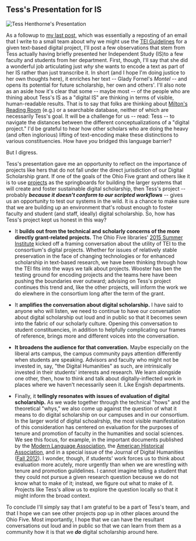 ## Tess's Presentation for IS

![Tess Henthorne's Presentation](http://digitalscholarship.ohio5.org/wp-content/uploads/2015/04/blog.160207.henthorne.jpg "Tess Presenting")

As a followup to [my last post](http://digitalscholarship.ohio5.org/2016/02/why-we-tei-2/), which was essentially a reposting of an email that I write to a small team about why we might use the [TEI Guidelines](http://www.tei-c.org/Guidelines/) for a given text-based digital project, I'll post a few observations that stem from Tess actually having briefly presented her Independent Study (IS)to a few faculty and students from her department. First, though, I'll say that she did a wonderful job articulating just *why* she wants to encode a text as part of her IS rather than just transcribe it. In short (and I hope I'm doing justice to her own thoughts here), it enriches her text -- Glady Fornel's *Montel* -- and opens its potential for future scholarship, her own and others'. I'll also note as an aside how it's clear that some -- maybe most -- of the people who are thining about Tess's IS as a "digital IS" are thinking in terms of visible, human-readable results. That is to say that folks are thinking about [Milton's Reading Room](https://www.dartmouth.edu/~milton/reading_room/contents/text.shtml) (e.g.) or a searchable database, neither of which are necessarily Tess's goal. It will be a challenge for us -- read: Tess -- to navigate the distances between the different conceptualizations of a "digital project." I'd be grateful to hear how other scholars who are doing the heavy (and often inglorious) lifting of text-encoding make these distinctions to various constituencies. How have *you* bridged this language barrier? 

But I digress. 

Tess's presentation gave me an opportunity to reflect on the importance of projects like hers that do not fall under the direct jurisdiction of our Digital Scholarship grant. If one of the goals of the Ohio Five grant and others like it is to use [projects](http://digitalscholarship.ohio5.org/oh5_projects/) as the springboards for building the larger systems that will create and foster sustainable digital scholarship, then Tess's project -- probably ***because it doesn't conform to our scripted workflows*** -- gives us an opportunity to test our systems in the wild. It is a chance to make sure that we are building up an environment that's robust enough to foster faculty and student (and staff, ideally) digital scholarship. So, how has Tess's project kept us honest in this way? 

- It **builds out from the technical and scholarly concerns of the more directly grant-related projects.** The Ohio Five libraries' [2015 Summer Institute](http://openworks.wooster.edu/oh5_events/summerinstitute2015/) kicked off a framing conversation about the utility of TEI to the consortium's digital projects. Whether for issues of relatively stable preservation in the face of changing technologies or for enhanced scholarship in text-based research, we have been thinking through how the TEI fits into the ways we talk about projects. Wooster has ben the testing ground for encoding projects and the teams here have been pushing the boundaries ever outward; advising on Tess's project continues this trend and, like the other projects, will inform the work we do elewhere in the consortium long after the term of the grant. 

- It **amplifies the conversation about digital scholarship.** I have said to anyone who will listen, we need to continue to have our conversation about digital scholarship out loud and in public so that it becomes sewn into the fabric of our scholarly culture. Opening this conversation to student constituencies, in addition to helpfully complicating our frames of reference, brings more and different voices into the conversation.

- **It broadens the audience for that converation.** Maybe especially on the liberal arts campus, the campus community pays attention differently when students are speaking. Advisors and faculty who might not be invested in, say, "the Digital Humanities" as such, are intrinsically invested in their students' interests and research. We learn alongside one other, then, how to think and talk about digitally-inflected work in places where we haven't necessarily seen it. Like Engish departments. 

- Finally, it **tellingly resonates with issues of evaluation of digital scholarship.**  As we wade together through the technical "hows" and the theoretical "whys," we also come up against the question of what it means to do digital scholarship on our campuses and in our consortium. In the larger world of digital schoalrship, the most visible manifestation of this consideration has centered on evaluation for the purposes of tenure and promotion of faculty in the humanities and social sciences. We see this focus, for example, in the important documents published by the [Modern Language Association](https://www.mla.org/About-Us/Governance/Committees/Committee-Listings/Professional-Issues/Committee-on-Information-Technology/Guidelines-for-Evaluating-Work-in-Digital-Humanities-and-Digital-Media), the [American Historical Association](http://historians.org/teaching-and-learning/digital-history-resources/evaluation-of-digital-scholarship-in-history/guidelines-for-the-evaluation-of-digital-scholarship-in-history), and in a special issue of the Journal of Digital Humanities ([Fall 2012](http://journalofdigitalhumanities.org/1-4/closing-the-evaluation-gap/)). I wonder, though, if students' work forces us to think about evaluation more acutely, more urgently than when we are wrestling with tenure and promotion guildelines. I cannot imagine telling a student that they could not pursue a given research question because we do not know what to make of it; instead, we figure out what to make of it. Projects like Tess's allow us to explore the question locally so that it might inform the broad context.

To conclude I'll simply say that I am grateful to be a part of Tess's team, and that I hope we can see other projects pop up in other places around the Ohio Five. Most importantly, I hope that we can have the resultant conversations out loud and in public so that we can learn from them as a community how it is that we ***do*** digital scholarship around here. 
